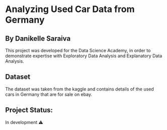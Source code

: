 # Analyzing Used Car Data from Germany

## By Danikelle Saraiva

This project was developed for the Data Science Academy, in order to demonstrate expertise with Exploratory Data Analysis and Explanatory Data Analysis.

## Dataset

The dataset was taken from the kaggle and contains details of the used cars in Germany that are for sale on ebay.

## Project Status: 

In development :warning:
